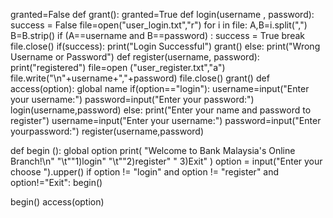 granted=False
def grant():
    granted=True
def login(username , password):
    success = False
    file=open("user_login.txt","r")
    for i in file:
        A,B=i.split(",")
        B=B.strip()
        if (A==username and B==password) :
            success = True
            break
    file.close()
    if(success):
        print("Login Successful")
        grant()
    else: 
        print("Wrong Username or Password")
def register(username, password):
    print("registered")
    file=open ("user_register.txt","a")
    file.write("\n"+username+","+password)
    file.close()
    grant()
def access(option):
    global name
    if(option=="login"):
        username=input("Enter your username:")
        password=input("Enter your password:")
        login(username,password)
    else:
        print("Enter your name and password to register")
        username=input("Enter your username:")
        password=input("Enter yourpassword:")
        register(username,password)

def begin ():
    global option
    print( "Welcome to Bank Malaysia's Online Branch!\n"
           "\t""1)login"
           "\t""2)register"
           " 3)Exit" )
    option = input("Enter your choose ").upper()
    if option != "login" and option != "register" and option!="Exit":
        begin()


begin()
access(option)
    
